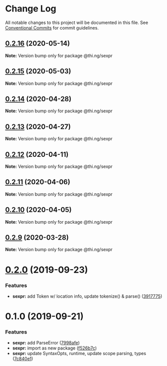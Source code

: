 # Change Log

All notable changes to this project will be documented in this file.
See [Conventional Commits](https://conventionalcommits.org) for commit guidelines.

## [0.2.16](https://github.com/thi-ng/umbrella/compare/@thi.ng/sexpr@0.2.15...@thi.ng/sexpr@0.2.16) (2020-05-14)

**Note:** Version bump only for package @thi.ng/sexpr





## [0.2.15](https://github.com/thi-ng/umbrella/compare/@thi.ng/sexpr@0.2.14...@thi.ng/sexpr@0.2.15) (2020-05-03)

**Note:** Version bump only for package @thi.ng/sexpr





## [0.2.14](https://github.com/thi-ng/umbrella/compare/@thi.ng/sexpr@0.2.13...@thi.ng/sexpr@0.2.14) (2020-04-28)

**Note:** Version bump only for package @thi.ng/sexpr





## [0.2.13](https://github.com/thi-ng/umbrella/compare/@thi.ng/sexpr@0.2.12...@thi.ng/sexpr@0.2.13) (2020-04-27)

**Note:** Version bump only for package @thi.ng/sexpr





## [0.2.12](https://github.com/thi-ng/umbrella/compare/@thi.ng/sexpr@0.2.11...@thi.ng/sexpr@0.2.12) (2020-04-11)

**Note:** Version bump only for package @thi.ng/sexpr





## [0.2.11](https://github.com/thi-ng/umbrella/compare/@thi.ng/sexpr@0.2.10...@thi.ng/sexpr@0.2.11) (2020-04-06)

**Note:** Version bump only for package @thi.ng/sexpr





## [0.2.10](https://github.com/thi-ng/umbrella/compare/@thi.ng/sexpr@0.2.9...@thi.ng/sexpr@0.2.10) (2020-04-05)

**Note:** Version bump only for package @thi.ng/sexpr





## [0.2.9](https://github.com/thi-ng/umbrella/compare/@thi.ng/sexpr@0.2.8...@thi.ng/sexpr@0.2.9) (2020-03-28)

**Note:** Version bump only for package @thi.ng/sexpr





# [0.2.0](https://github.com/thi-ng/umbrella/compare/@thi.ng/sexpr@0.1.0...@thi.ng/sexpr@0.2.0) (2019-09-23)

### Features

* **sexpr:** add Token w/ location info, update tokenize() & parse() ([3917775](https://github.com/thi-ng/umbrella/commit/3917775))

# 0.1.0 (2019-09-21)

### Features

* **sexpr:** add ParseError ([7998afe](https://github.com/thi-ng/umbrella/commit/7998afe))
* **sexpr:** import as new package ([f526b7c](https://github.com/thi-ng/umbrella/commit/f526b7c))
* **sexpr:** update SyntaxOpts, runtime, update scope parsing, types ([7c840e1](https://github.com/thi-ng/umbrella/commit/7c840e1))

